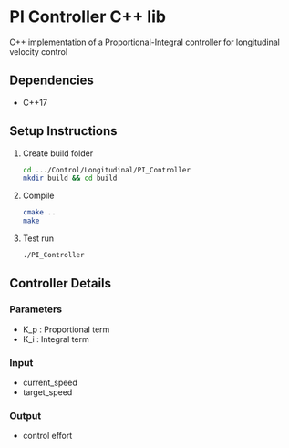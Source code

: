 # PI Controller C++ lib

C++ implementation of a Proportional-Integral controller for longitudinal velocity control

## Dependencies
- C++17

## Setup Instructions
1. Create build folder
   ```sh
   cd .../Control/Longitudinal/PI_Controller
   mkdir build && cd build
2. Compile
    ```sh
    cmake ..
    make
3. Test run
    ```sh
    ./PI_Controller
   ```

## Controller Details

### Parameters
   - K_p : Proportional term
   - K_i : Integral term
### Input       
- current_speed
- target_speed

### Output
- control effort